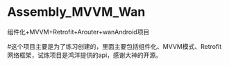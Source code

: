 # Assembly_MVVM_Wan

组件化+MVVM+Retrofit+Arouter+wanAndroid项目

#这个项目主要是为了练习创建的，里面主要包括组件化、MVVM模式、Retrofit网络框架，试炼项目是鸿洋提供的api，感谢大神的开源。
